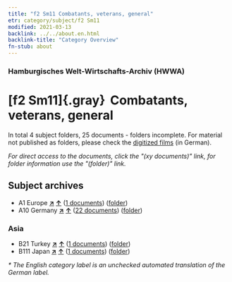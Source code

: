 ```yaml
---
title: "f2 Sm11 Combatants, veterans, general"
etr: category/subject/f2 Sm11
modified: 2021-03-13
backlink: ../../about.en.html
backlink-title: "Category Overview"
fn-stub: about
---
```


### Hamburgisches Welt-Wirtschafts-Archiv (HWWA)
# [f2 Sm11]{.gray}&#8201; Combatants, veterans, general&#160; 





In total 4 subject folders, 25 documents - folders incomplete.
For material not published as folders, please check the [digitized films](/film/h1_sh) (in German).

_For direct access to the documents, click the "(xy documents)" link, for folder information use the "(folder)" link._

## Subject archives


- A1 Europe [**&nearr;**](../../../geo/i/140892/about.en.html "Europe (all folders)") [**&uarr;**](../../../geo/about.en.html#A1 "Country category system") (<a href="https://pm20.zbw.eu/dfgview/sh/140892,144297" title="about: Europe : Combatants, veterans, general" target="_blank">1 documents</a>) ([folder](http://purl.org/pressemappe20/folder/sh/140892,144297))
- A10 Germany [**&nearr;**](../../../geo/i/126128/about.en.html "Germany (all folders)") [**&uarr;**](../../../geo/about.en.html#A10 "Country category system") (<a href="https://pm20.zbw.eu/dfgview/sh/126128,144297" title="about: Germany : Combatants, veterans, general" target="_blank">22 documents</a>) ([folder](http://purl.org/pressemappe20/folder/sh/126128,144297))

### Asia

- B21 Turkey [**&nearr;**](../../../geo/i/141111/about.en.html "Turkey (all folders)") [**&uarr;**](../../../geo/about.en.html#B21 "Country category system") (<a href="https://pm20.zbw.eu/dfgview/sh/141111,144297" title="about: Turkey : Combatants, veterans, general" target="_blank">1 documents</a>) ([folder](http://purl.org/pressemappe20/folder/sh/141111,144297))
- B111 Japan [**&nearr;**](../../../geo/i/141272/about.en.html "Japan (all folders)") [**&uarr;**](../../../geo/about.en.html#B111 "Country category system") (<a href="https://pm20.zbw.eu/dfgview/sh/141272,144297" title="about: Japan : Combatants, veterans, general" target="_blank">1 documents</a>) ([folder](http://purl.org/pressemappe20/folder/sh/141272,144297))


_* The English category label is an unchecked automated translation of the German label._

